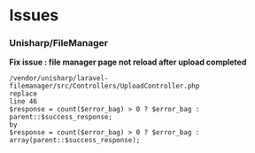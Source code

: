 # Issues
### Unisharp/FileManager

**Fix issue : file manager page not reload after upload completed**
````
/vendor/unisharp/laravel-filemanager/src/Controllers/UploadController.php
replace
line 46
$response = count($error_bag) > 0 ? $error_bag : parent::$success_response;
by
$response = count($error_bag) > 0 ? $error_bag : array(parent::$success_response);
````
